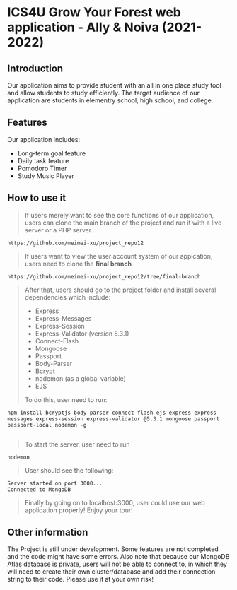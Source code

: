# ICS4U Grow Your Forest web application - Ally & Noiva (2021-2022)

## Introduction

Our application aims to provide student with an all in one place study tool and allow students to study efficiently. The target audience of our application are students in elementry school, high school, and college.   


## Features
Our application includes:
- Long-term goal feature
- Daily task feature
- Pomodoro Timer
- Study Music Player


## How to use it
> If users merely want to see the core functions of our application, users can clone the main branch of the project and run it with a live server or a PHP server. 
``` 
https://github.com/meimei-xu/project_repo12
```

> If users want to view the user account system of our applcation, users need to clone the **final branch** 
``` 
https://github.com/meimei-xu/project_repo12/tree/final-branch
```
> After that, users should go to the project folder and install several dependencies which include:
> - Express
> - Express-Messages
> - Express-Session
> - Express-Validator (version 5.3.1)
> - Connect-Flash
> - Mongoose
> - Passport
> - Body-Parser
> - Bcrypt
> - nodemon (as a global variable)
> - EJS
> 
> To do this, user need to run:
```
npm install bcryptjs body-parser connect-flash ejs express express-messages express-session express-validator @5.3.1 mongoose passport passport-local nodemon -g
  
```
> To start the server, user need to run 
``` 
nodemon
```
> User should see the following:
```
Server started on port 3000...
Connected to MongoDB
```
> Finally by going on to localhost:3000, user could use our web application properly! Enjoy your tour!

## Other information
The Project is still under development. Some features are not completed and the code might have some errors. Also note that because our MongoDB Atlas database is private, users will not be able to connect to, in which they will need to create their own cluster/database and add their connection string to their code. Please use it at your own risk!
